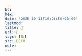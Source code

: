 ```yaml
---
bc:
hex:
date: '2025-10-13T10:26:50+08:00'
lastmod:
title: 􂤌
url: 􂤌
tags: [龜]
src: DCCV
note:
---
```

